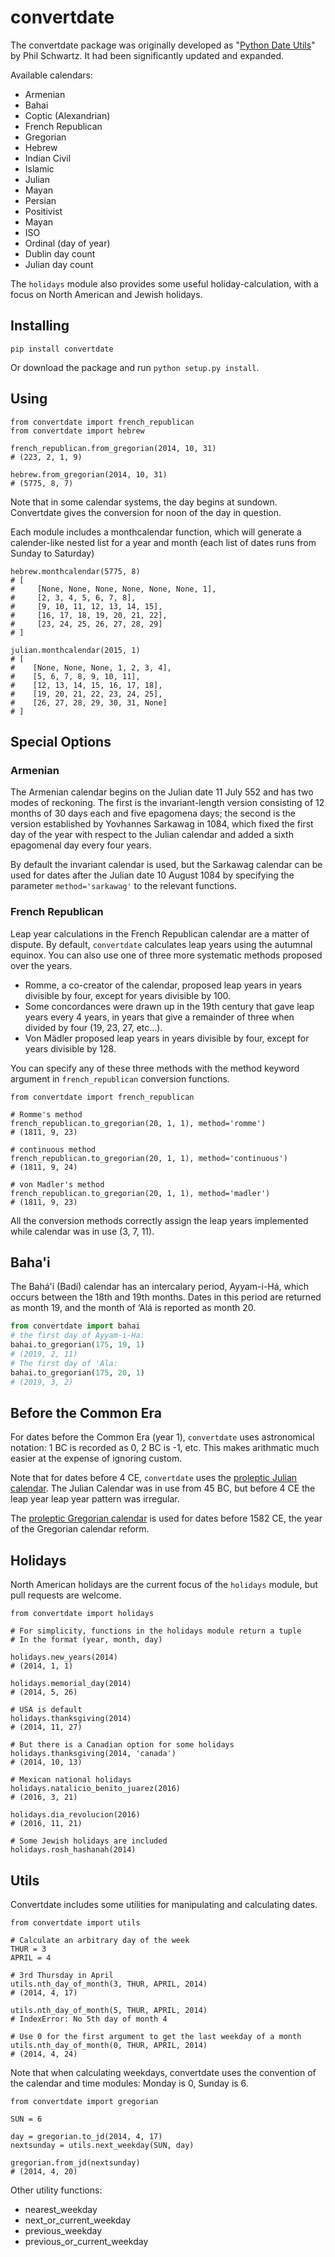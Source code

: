 convertdate
===========

The convertdate package was originally developed as "[Python Date
Utils](http://sourceforge.net/projects/pythondateutil/)" by Phil
Schwartz. It had been significantly updated and expanded.

Available calendars:

-   Armenian
-   Bahai
-   Coptic (Alexandrian)
-   French Republican
-   Gregorian
-   Hebrew
-   Indian Civil
-   Islamic
-   Julian
-   Mayan
-   Persian
-   Positivist
-   Mayan
-   ISO
-   Ordinal (day of year)
-   Dublin day count
-   Julian day count

The `holidays` module also provides some useful holiday-calculation,
with a focus on North American and Jewish holidays.

Installing
----------

`pip install convertdate`

Or download the package and run `python setup.py install`.

Using
-----

    from convertdate import french_republican
    from convertdate import hebrew

    french_republican.from_gregorian(2014, 10, 31)
    # (223, 2, 1, 9)

    hebrew.from_gregorian(2014, 10, 31)
    # (5775, 8, 7)

Note that in some calendar systems, the day begins at sundown.
Convertdate gives the conversion for noon of the day in question.

Each module includes a monthcalendar function, which will generate a
calender-like nested list for a year and month (each list of dates runs
from Sunday to Saturday)

    hebrew.monthcalendar(5775, 8)
    # [
    #     [None, None, None, None, None, None, 1],
    #     [2, 3, 4, 5, 6, 7, 8],
    #     [9, 10, 11, 12, 13, 14, 15],
    #     [16, 17, 18, 19, 20, 21, 22],
    #     [23, 24, 25, 26, 27, 28, 29]
    # ]

    julian.monthcalendar(2015, 1)
    # [
    #    [None, None, None, 1, 2, 3, 4],
    #    [5, 6, 7, 8, 9, 10, 11],
    #    [12, 13, 14, 15, 16, 17, 18],
    #    [19, 20, 21, 22, 23, 24, 25],
    #    [26, 27, 28, 29, 30, 31, None]
    # ]

Special Options
---------------

### Armenian

The Armenian calendar begins on the Julian date 11 July 552 and has two modes
of reckoning. The first is the invariant-length version consisting of 12 months
of 30 days each and five epagomena days; the second is the version established
by Yovhannes Sarkawag in 1084, which fixed the first day of the year with
respect to the Julian calendar and added a sixth epagomenal day every four
years. 

By default the invariant calendar is used, but the Sarkawag calendar can be 
used for dates after the Julian date 10 August 1084 by specifying the parameter 
`method='sarkawag'` to the relevant functions.


### French Republican

Leap year calculations in the French Republican calendar are a matter of
dispute. By default, `convertdate` calculates leap years using the
autumnal equinox. You can also use one of three more systematic methods
proposed over the years.

-   Romme, a co-creator of the calendar, proposed leap years in years
    divisible by four, except for years divisible by 100.
-   Some concordances were drawn up in the 19th century that gave leap
    years every 4 years, in years that give a remainder of three when
    divided by four (19, 23, 27, etc...).
-   Von M&auml;dler proposed leap years in years divisible by four, except
    for years divisible by 128.

You can specify any of these three methods with the method keyword
argument in `french_republican` conversion functions.

    from convertdate import french_republican

    # Romme's method
    french_republican.to_gregorian(20, 1, 1), method='romme')
    # (1811, 9, 23)

    # continuous method
    french_republican.to_gregorian(20, 1, 1), method='continuous')
    # (1811, 9, 24)

    # von Madler's method
    french_republican.to_gregorian(20, 1, 1), method='madler')
    # (1811, 9, 23)

All the conversion methods correctly assign the leap years implemented
while calendar was in use (3, 7, 11).

Baha'i
------

The Bah&aacute;'&iacute; (Bad&iacute;) calendar has an intercalary period, Ayyam-i-H&aacute;, which occurs between the 18th and 19th months.
Dates in this period are returned as month 19, and the month of &lsquo;Al&aacute; is reported as month 20.

```python
from convertdate import bahai
# the first day of Ayyam-i-Ha:
bahai.to_gregorian(175, 19, 1)
# (2019, 2, 11)
# The first day of 'Ala:
bahai.to_gregorian(175, 20, 1)
# (2019, 3, 2)
```

Before the Common Era
---------------------

For dates before the Common Era (year 1), `convertdate` uses
astronomical notation: 1 BC is recorded as 0, 2 BC is -1, etc. This
makes arithmatic much easier at the expense of ignoring custom.

Note that for dates before 4 CE, `convertdate` uses the [proleptic
Julian
calendar](https://en.wikipedia.org/wiki/Proleptic_Julian_calendar). The
Julian Calendar was in use from 45 BC, but before 4 CE the leap year
leap year pattern was irregular.

The [proleptic Gregorian
calendar](https://en.wikipedia.org/wiki/Proleptic_Gregorian_calendar) is
used for dates before 1582 CE, the year of the Gregorian calendar
reform.

Holidays
--------

North American holidays are the current focus of the `holidays` module,
but pull requests are welcome.

    from convertdate import holidays

    # For simplicity, functions in the holidays module return a tuple
    # In the format (year, month, day)

    holidays.new_years(2014)
    # (2014, 1, 1)

    holidays.memorial_day(2014)
    # (2014, 5, 26)

    # USA is default
    holidays.thanksgiving(2014)
    # (2014, 11, 27)

    # But there is a Canadian option for some holidays
    holidays.thanksgiving(2014, 'canada')
    # (2014, 10, 13)

    # Mexican national holidays
    holidays.natalicio_benito_juarez(2016)
    # (2016, 3, 21)

    holidays.dia_revolucion(2016)
    # (2016, 11, 21)

    # Some Jewish holidays are included
    holidays.rosh_hashanah(2014)

Utils
-----

Convertdate includes some utilities for manipulating and calculating
dates.

    from convertdate import utils

    # Calculate an arbitrary day of the week
    THUR = 3
    APRIL = 4

    # 3rd Thursday in April
    utils.nth_day_of_month(3, THUR, APRIL, 2014)
    # (2014, 4, 17)

    utils.nth_day_of_month(5, THUR, APRIL, 2014)
    # IndexError: No 5th day of month 4

    # Use 0 for the first argument to get the last weekday of a month
    utils.nth_day_of_month(0, THUR, APRIL, 2014)
    # (2014, 4, 24)

Note that when calculating weekdays, convertdate uses the convention of
the calendar and time modules: Monday is 0, Sunday is 6.

    from convertdate import gregorian

    SUN = 6

    day = gregorian.to_jd(2014, 4, 17)
    nextsunday = utils.next_weekday(SUN, day)

    gregorian.from_jd(nextsunday)
    # (2014, 4, 20)

Other utility functions:

-   nearest\_weekday
-   next\_or\_current\_weekday
-   previous\_weekday
-   previous\_or\_current\_weekday

